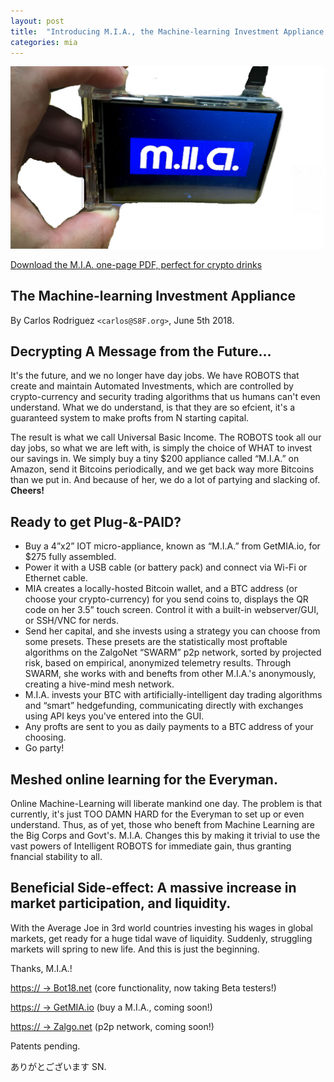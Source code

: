 ```yaml
---
layout: post
title:  "Introducing M.I.A., the Machine-learning Investment Appliance from the Future!"
categories: mia
---
```


[![M.I.A. Product Shot](/files/MIA.jpg)](/files/MIA.pdf)

[Download the M.I.A. one-page PDF, perfect for crypto drinks](/files/MIA.pdf)

## The Machine-learning Investment Appliance

By Carlos Rodriguez `<carlos@S8F.org>`, June 5th 2018.

## Decrypting A Message from the Future...

It's the future, and we no longer have day jobs. We have ROBOTS that create and maintain Automated
Investments, which are controlled by crypto-currency and security trading algorithms that us
humans can't even understand. What we do understand, is that they are so efcient, it's a guaranteed
system to make profts from N starting capital.

The result is what we call Universal Basic Income. The ROBOTS took all our day jobs, so what we are left
with, is simply the choice of WHAT to invest our savings in. We simply buy a tiny $200 appliance called
“M.I.A.” on Amazon, send it Bitcoins periodically, and we get back way more Bitcoins than we put in.
And because of her, we do a lot of partying and slacking of. **Cheers!**

## Ready to get Plug-&-PAID?

- Buy a 4”x2” IOT micro-appliance, known as “M.I.A.” from GetMIA.io, for $275 fully assembled.
- Power it with a USB cable (or battery pack) and connect via Wi-Fi or Ethernet cable.
- MIA creates a locally-hosted Bitcoin wallet, and a BTC address (or choose your crypto-currency) for you
send coins to, displays the QR code on her 3.5” touch screen. Control it with a built-in
webserver/GUI, or SSH/VNC for nerds.
- Send her capital, and she invests using a strategy you can choose from some presets. These
presets are the statistically most proftable algorithms on the ZalgoNet “SWARM” p2p network,
sorted by projected risk, based on empirical, anonymized telemetry results. Through SWARM, she
works with and benefts from other M.I.A.'s anonymously, creating a hive-mind mesh network.
- M.I.A. invests your BTC with artificially-intelligent day trading algorithms and “smart” hedgefunding,
communicating directly with exchanges using API keys you've entered into the GUI.
- Any profts are sent to you as daily payments to a BTC address of your choosing.
- Go party!

## Meshed online learning for the Everyman.

Online Machine-Learning will liberate mankind one day. The problem is that currently, it's just TOO DAMN
HARD for the Everyman to set up or even understand. Thus, as of yet, those who beneft from Machine
Learning are the Big Corps and Govt's. M.I.A. Changes this by making it trivial to use the vast powers of
Intelligent ROBOTS for immediate gain, thus granting fnancial stability to all.

## Beneficial Side-effect: A massive increase in market participation, and liquidity.

With the Average Joe in 3rd world countries investing his wages in global markets, get ready for a huge
tidal wave of liquidity. Suddenly, struggling markets will spring to new life. And this is just the beginning.

Thanks, M.I.A.!

[https:// → Bot18.net](https://bot18.net/) (core functionality, now taking Beta testers!)

[https:// → GetMIA.io](https://gitmia.io) (buy a M.I.A., coming soon!)

[https:// → Zalgo.net](https://zalgo.net) (p2p network, coming soon!)

Patents pending.

ありがとございます SN.